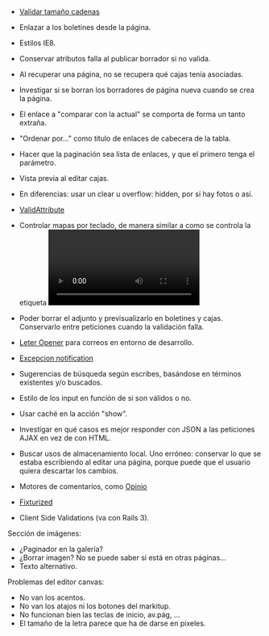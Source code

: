 * [Validar tamaño cadenas](https://github.com/rubiety/validates_lengths_from_database)
* Enlazar a los boletines desde la página.
* Estilos IE8.

* Conservar atributos falla al publicar borrador si no valida.
* Al recuperar una página, no se recupera qué cajas tenía asociadas.
* Investigar si se borran los borradores de página nueva cuando se crea la página.
* El enlace a "comparar con la actual" se comporta de forma un tanto extraña.
* "Ordenar por..." como título de enlaces de cabecera de la tabla.
* Hacer que la paginación sea lista de enlaces, y que el primero tenga el parámetro.
* Vista previa al editar cajas.
* En diferencias: usar un clear u overflow: hidden, por si hay fotos o así.
* [ValidAttribute](https://github.com/bcardarella/valid_attribute)
* Controlar mapas por teclado, de manera similar a como se controla la etiqueta <video>, y manteniendo la opción de usar el ratón.

* Poder borrar el adjunto y previsualizarlo en boletines y cajas. Conservarlo entre peticiones cuando la validación falla.
* [Leter Opener](https://github.com/ryanb/letter_opener) para correos en entorno de desarrollo.
* [Excepcion notification](https://github.com/smartinez87/exception_notification)
* Sugerencias de búsqueda según escribes, basándose en términos existentes y/o buscados.
* Estilo de los input en función de si son válidos o no.
* Usar caché en la acción "show".
* Investigar en qué casos es mejor responder con JSON a las peticiones AJAX en vez de con HTML.
* Buscar usos de almacenamiento local. Uno erróneo: conservar lo que se estaba escribiendo al editar una página, porque puede que el usuario quiera descartar los cambios.
* Motores de comentarios, como [Opinio](https://github.com/Draiken/opinio)
* [Fixturized](https://github.com/szarski/Fixturized)
* Client Side Validations (va con Rails 3).

Sección de imágenes:
* ¿Paginador en la galería?
* ¿Borrar imagen? No se puede saber si está en otras páginas...
* Texto alternativo.

Problemas del editor canvas:
* No van los acentos.
* No van los atajos ni los botones del markitup.
* No funcionan bien las teclas de inicio, av.pág, ...
* El tamaño de la letra parece que ha de darse en pixeles.
